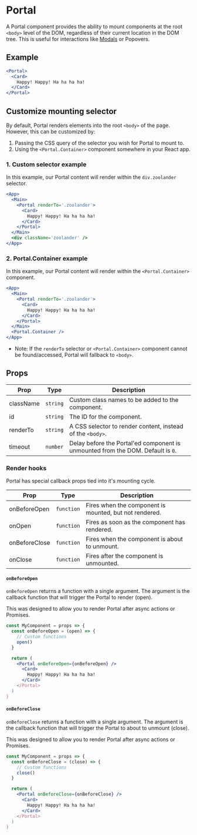 # Portal

A Portal component provides the ability to mount components at the root `<body>` level of the DOM, regardless of their current location in the DOM tree. This is useful for interactions like [Modals](../Modal) or Popovers.


## Example

```jsx
<Portal>
  <Card>
    Happy! Happy! Ha ha ha ha!
  </Card>
</Portal>
```


## Customize mounting selector

By default, Portal renders elements into the root `<body>` of the page. However, this can be customized by:

1. Passing the CSS query of the selector you wish for Portal to mount to.
2. Using the `<Portal.Container>` component somewhere in your React app.


### 1. Custom selector example

In this example, our Portal content will render within the `div.zoolander` selector.

```jsx
<App>
  <Main>
    <Portal renderTo='.zoolander'>
      <Card>
        Happy! Happy! Ha ha ha ha!
      </Card>
    </Portal>
  </Main>
  <div className='zoolander' />
</App>
```

### 2. Portal.Container example

In this example, our Portal content will render within the `<Portal.Container>` component.

```jsx
<App>
  <Main>
    <Portal renderTo='.zoolander'>
      <Card>
        Happy! Happy! Ha ha ha ha!
      </Card>
    </Portal>
  </Main>
  <Portal.Container />
</App>
```

* Note: If the `renderTo` selector or `<Portal.Container>` component cannot be found/accessed, Portal will fallback to `<body>`.



## Props

| Prop | Type | Description |
| --- | --- | --- |
| className | `string` | Custom class names to be added to the component. |
| id | `string` | The ID for the component. |
| renderTo | `string` | A CSS selector to render content, instead of the `<body>`. |
| timeout | `number` | Delay before the Portal'ed component is unmounted from the DOM. Default is `0`. |


### Render hooks

Portal has special callback props tied into it's mounting cycle.

| Prop | Type | Description |
| --- | --- | --- |
| onBeforeOpen | `function` | Fires when the component is mounted, but not rendered. |
| onOpen | `function` | Fires as soon as the component has rendered. |
| onBeforeClose | `function` | Fires when the component is about to unmount. |
| onClose | `function` | Fires after the component is unmounted. |


#### `onBeforeOpen`

`onBeforeOpen` returns a function with a single argument. The argument is the callback function that will trigger the Portal to render (open).

This was designed to allow you to render Portal after async actions or Promises.

```jsx
const MyComponent = props => {
  const onBeforeOpen = (open) => {
    // Custom functions
    open()
  }

  return (
    <Portal onBeforeOpen={onBeforeOpen} />
      <Card>
        Happy! Happy! Ha ha ha ha!
      </Card>
    </Portal>
  )
}
```


#### `onBeforeClose`

`onBeforeClose` returns a function with a single argument. The argument is the callback function that will trigger the Portal to about to unmount (close).

This was designed to allow you to render Portal after async actions or Promises.

```jsx
const MyComponent = props => {
  const onBeforeClose = (close) => {
    // Custom functions
    close()
  }

  return (
    <Portal onBeforeClose={onBeforeClose} />
      <Card>
        Happy! Happy! Ha ha ha ha!
      </Card>
    </Portal>
  )
}
```
